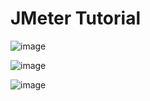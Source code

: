 # JMeter Tutorial

![image](https://github.com/user-attachments/assets/486d146d-ab6d-4359-ba51-8cb0fb4e335c)

![image](https://github.com/user-attachments/assets/0aff8097-1bb9-4fee-851b-1137a7ce9c0e)

![image](https://github.com/user-attachments/assets/17211ca7-1b1a-4394-9924-8e1cdea9b443)
